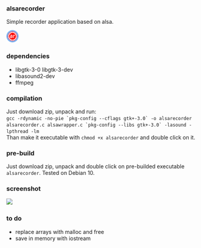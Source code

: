 ### alsarecorder
Simple recorder application based on alsa.  
  
![Alsa Recorder Logo](/media/alsarecorder-icon.png)

### dependencies
* libgtk-3-0 libgtk-3-dev
* libasound2-dev
* ffmpeg

### compilation
Just download zip, unpack and run:  
```gcc -rdynamic -no-pie `pkg-config --cflags gtk+-3.0` -o alsarecorder alsarecorder.c alsawrapper.c `pkg-config --libs gtk+-3.0` -lasound -lpthread -lm```  
Than make it executable with ```chmod +x alsarecorder``` and double click on it.

### pre-build
Just download zip, unpack and double click on pre-builded executable ```alsarecorder```. Tested on Debian 10.

### screenshot
<img src="/media/screenshot.png" width="300" />

### to do
* replace arrays with malloc and free  
* save in memory with iostream  
